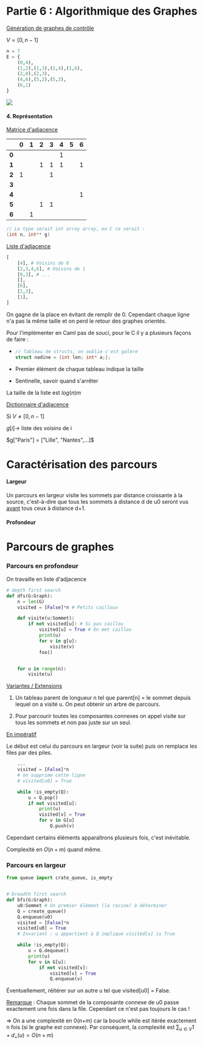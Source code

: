 # Partie 6 : Algorithmique des Graphes

[Génération de graphes de contrôle](https://csacademy.com/app/graph_editor/)

$V = [0,n-1]$

```python
n = 7
E = {
    (0,4),
    (1,2),(1,3),(1,4),(1,6),
    (2,0),(2,3),
    (4,6),(5,2),(5,3),
    (6,1)
}
```

![](/home/arthur/.config/marktext/images/2024-03-28-10-58-15-graph(1).png)

#### 4. Représentation

<u>Matrice d'adjacence</u>

|       | 0   | 1   | 2   | 3   | 4   | 5   | 6   |
|:-----:|:---:|:---:|:---:|:---:|:---:|:---:|:---:|
| **0** |     |     |     |     | 1   |     |     |
| **1** |     |     | 1   | 1   | 1   |     | 1   |
| **2** | 1   |     |     | 1   |     |     |     |
| **3** |     |     |     |     |     |     |     |
| **4** |     |     |     |     |     |     | 1   |
| **5** |     |     | 1   | 1   |     |     |     |
| **6** |     | 1   |     |     |     |     |     |

```c
// Le type serait int array array, en C ce serait :
(int n, int** g)
```

<u>Liste d'adjacence</u>

```python
[
    [4], # Voisins de 0
    [2,3,4,6], # Voisins de 1
    [0,3], # ...
    [],
    [6],
    [2,3],
    [1],
]
```

On gagne de la place en évitant de remplir de 0. Cependant chaque ligne n'a pas la même taille et on perd le retour des graphes orientés.

Pour l'implémenter en Caml pas de souci, pour le C il y a plusieurs façons de faire :

* ```c
  // Tableau de structs, on oublie c'est galère
  struct nadine = {int len; int* a;};
  ```

* Premier élément de chaque tableau indique la taille

* Sentinelle, savoir quand s'arrêter

La taille de la liste est $log(n)m$

<u>Dictionnaire d'adjacence</u>

Si $V \neq [0,n-1]$

$g[i] \rightarrow$ liste des voisins de i

$g["Paris"] = ["Lille", "Nantes",...]$

# Caractérisation des parcours

#### Largeur

Un parcours en largeur visite les sommets par distance croissante à la source, c'est-à-dire que tous les sommets à distance d de u0 seront vus <u>avant</u> tous ceux à distance d+1.

#### Profondeur

# Parcours de graphes

### Parcours en profondeur

On travaille en liste d'adjacence

```python
# depth first search
def dfs(G:Graph):
    n = len(G)
    visited = [False]*n # Petits cailloux

    def visite(u:Sommet):
        if not visited[u]: # Si pas caillou
            visited[u] = True # On met caillou
            print(u)
            for v in g[u]:
                visite(v)
            foo()


    for u in range(n):
        visite(u)
```

<u>Variantes / Extensions</u>

1. Un tableau parent de longueur n tel que parent[n] = le sommet depuis lequel on a visité u. On peut obtenir un arbre de parcours.

2. Pour parcourir toutes les composantes connexes on appel visite sur tous les sommets et non pas juste sur un seul.

<u>En impératif</u>

Le début est celui du parcours en largeur (voir la suite) puis on remplace les files par des piles.

```python
    ...
    visited = [False]*n
    # on supprime cette ligne
    # visited[u0] = True

    while !is_empty(Q):
        u = Q.pop()
        if not visited[u]:
            print(u)
            visited[v] = True
            for v in G[u]
                Q.push(v)
```

Cependant certains éléments apparaîtrons plusieurs fois, c'est inévitable.

Complexité en $O(n+m)$ quand même.

### Parcours en largeur

```python
from queue import crate_queue, is_empty


# breadth first search
def bfs(G:Graph):
    u0:Sommet # Un premier élément (la racine) à déterminer
    Q = create_queue()
    Q.enqueue(u0)
    visited = [False]*n
    visited[u0] = True
    # Invariant : u appartient à Q implique visited[u] is True

    while !is_empty(Q):
        u = Q.dequeue()
        print(u)
        for v in G[u]:
            if not visited[v]:
                visited[v] = True
                Q.enqueue(v)
```

Éventuellement, réitérer sur un autre u tel que visited[u0] = False.

<u>Remarque</u> : Chaque sommet de la composante connexe de u0 passe exactement une fois dans la file. Cependant ce n'est pas toujours le cas !

$\Longrightarrow$ On a une complexité en 0(n+m) car la boucle while est itérée exactement n fois (si le graphe est connexe). Par conséquent, la complexité est $\sum_{u\in V}{1+d_+(u)=O(n+m)}$
